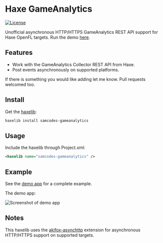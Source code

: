 # Haxe GameAnalytics

[![License](http://img.shields.io/:license-mit-blue.svg?style=flat-square)](https://github.com/Tw1ddle/samcodes-gameanalytics/blob/master/LICENSE)

Unofficial asynchronous HTTP/HTTPS GameAnalytics REST API support for Haxe OpenFL targets. Run the demo [here](https://github.com/Tw1ddle/samcodes-gameanalytics-demo).

## Features

* Work with the GameAnalytics Collector REST API from Haxe.
* Post events asynchronously on supported platforms.

If there is something you would like adding let me know. Pull requests welcomed too.

## Install

Get the [haxelib](http://lib.haxe.org/p/samcodes-gameanalytics):

```bash
haxelib install samcodes-gameanalytics
```

## Usage

Include the haxelib through Project.xml:
```xml
<haxelib name="samcodes-gameanalytics" />
```

## Example

See the [demo app](https://github.com/Tw1ddle/samcodes-gameanalytics-demo) for a complete example.

The demo app:

![Screenshot of demo app](https://github.com/Tw1ddle/samcodes-analytics-demo/blob/master/screenshots/analytics-demo.png?raw=true "Analytics Demo")

## Notes
This haxelib uses the [akifox-asynchttp](https://github.com/yupswing/akifox-asynchttp) extension for asynchronous HTTP/HTTPS support on supported targets.